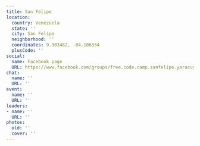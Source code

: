 ```yaml
---
title: San Felipe
location:
  country: Venezuela
  state: ''
  city: San Felipe
  neighborhood: ''
  coordinates: 9.903482, -84.106334
  plusCode: ''
social:
  name: Facebook page
  URL: https://www.facebook.com/groups/free.code.camp.sanfelipe.yaracuy.ve
chat:
  name: ''
  URL: ''
event:
  name: ''
  URL: ''
leaders:
- name: ''
  URL: ''
photos:
  old: ''
  cover: ''
---
```

